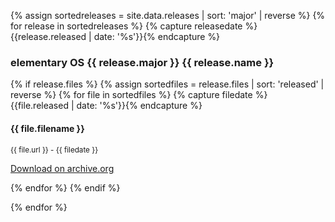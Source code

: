 ---
---

{% assign sortedreleases = site.data.releases | sort: 'major' | reverse %}
{% for release in sortedreleases %}
{% capture releasedate %}{{release.released | date: '%s'}}{% endcapture %}
<h3>elementary OS {{ release.major }} {{ release.name }}</h3>

{% if release.files %}
{% assign sortedfiles = release.files | sort: 'released' | reverse %}
{% for file in sortedfiles %}
{% capture filedate %}{{file.released | date: '%s'}}{% endcapture %}
<h4>{{ file.filename }}</h4>
<p><small>{{ file.url }} - {{ filedate }}</small></p>
<p><a href="{{ file.url }}">Download on archive.org</a></p>
{% endfor %}
{% endif %}

{% endfor %}
